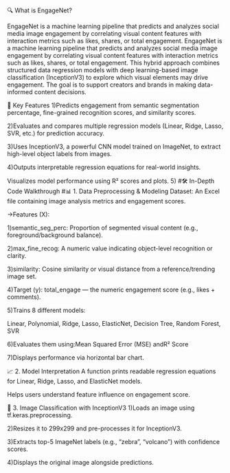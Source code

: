 🔍 What is EngageNet?

EngageNet is a machine learning pipeline that predicts and analyzes social media image engagement by correlating visual content features with interaction metrics such as likes, shares, or total engagement.
EngageNet is a machine learning pipeline that predicts and analyzes social media image engagement by correlating visual content features with interaction metrics such as likes, shares, or total engagement. This hybrid approach combines structured data regression models with deep learning-based image classification (InceptionV3) to explore which visual elements may drive engagement. The goal is to support creators and brands in making data-informed content decisions.

🧠 Key Features
1)Predicts engagement from semantic segmentation percentage, fine-grained recognition scores, and similarity scores.

2)Evaluates and compares multiple regression models (Linear, Ridge, Lasso, SVR, etc.) for prediction accuracy.

3)Uses InceptionV3, a powerful CNN model trained on ImageNet, to extract high-level object labels from images.

4)Outputs interpretable regression equations for real-world insights.

Visualizes model performance using R² scores and plots.
5)
#🛠️ In-Depth Code Walkthrough
#📊 1. Data Preprocessing & Modeling
Dataset: An Excel file containing image analysis metrics and engagement scores.

->Features (X):

1)semantic_seg_perc: Proportion of segmented visual content (e.g., foreground/background balance).

2)max_fine_recog: A numeric value indicating object-level recognition or clarity.

3)similarity: Cosine similarity or visual distance from a reference/trending image set.

4)Target (y): total_engage — the numeric engagement score (e.g., likes + comments).

5)Trains 8 different models:

Linear, Polynomial, Ridge, Lasso, ElasticNet, Decision Tree, Random Forest, SVR

6)Evaluates them using:Mean Squared Error (MSE) andR² Score

7)Displays performance via horizontal bar chart.

📈 2. Model Interpretation
A function prints readable regression equations for Linear, Ridge, Lasso, and ElasticNet models.

Helps users understand feature influence on engagement score.

🧠 3. Image Classification with InceptionV3
1)Loads an image using tf.keras.preprocessing.

2)Resizes it to 299x299 and pre-processes it for InceptionV3.

3)Extracts top-5 ImageNet labels (e.g., “zebra”, “volcano”) with confidence scores.

4)Displays the original image alongside predictions.
